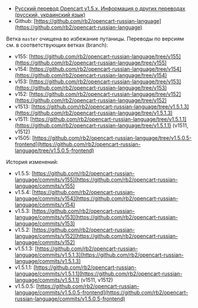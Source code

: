 * [Русский перевод Opencart v1.5.x. Информация о других переводах (русский, украинский язык)](http://rb.labtodo.com/page/opencart-1505-russian-language-pack)
* Github: [https://github.com/rb2/opencart-russian-language](https://github.com/rb2/opencart-russian-language)

Ветка `master` очищена во избежание путаницы.
Переводы по версиям см. в соответствующих ветках (branch):

* v155: [https://github.com/rb2/opencart-russian-language/tree/v155](https://github.com/rb2/opencart-russian-language/tree/v155)
* v154: [https://github.com/rb2/opencart-russian-language/tree/v154](https://github.com/rb2/opencart-russian-language/tree/v154)
* v153: [https://github.com/rb2/opencart-russian-language/tree/v153](https://github.com/rb2/opencart-russian-language/tree/v153)
* v152: [https://github.com/rb2/opencart-russian-language/tree/v152](https://github.com/rb2/opencart-russian-language/tree/v152)
* v1513: [https://github.com/rb2/opencart-russian-language/tree/v1.5.1.3](https://github.com/rb2/opencart-russian-language/tree/v1.5.1.3)
* v1511: [https://github.com/rb2/opencart-russian-language/tree/v1.5.1.1](https://github.com/rb2/opencart-russian-language/tree/v1.5.1.1) (v1511, v1512)
* v1505: [https://github.com/rb2/opencart-russian-language/tree/v1.5.0.5-frontend](https://github.com/rb2/opencart-russian-language/tree/v1.5.0.5-frontend)

История изменений:

* v1.5.5:   [https://github.com/rb2/opencart-russian-language/commits/v155](https://github.com/rb2/opencart-russian-language/commits/v155)
* v1.5.4:   [https://github.com/rb2/opencart-russian-language/commits/v154](https://github.com/rb2/opencart-russian-language/commits/v154)
* v1.5.3:   [https://github.com/rb2/opencart-russian-language/commits/v153](https://github.com/rb2/opencart-russian-language/commits/v153)
* v1.5.2:   [https://github.com/rb2/opencart-russian-language/commits/v152](https://github.com/rb2/opencart-russian-language/commits/v152)
* v1.5.1.3: [https://github.com/rb2/opencart-russian-language/commits/v1.5.1.3](https://github.com/rb2/opencart-russian-language/commits/v1.5.1.3)
* v1.5.1.1: [https://github.com/rb2/opencart-russian-language/commits/v1.5.1.1](https://github.com/rb2/opencart-russian-language/commits/v1.5.1.1) (v1511, v1512)
* v1.5.0.5: [https://github.com/rb2/opencart-russian-language/commits/v1.5.0.5-frontend](https://github.com/rb2/opencart-russian-language/commits/v1.5.0.5-frontend)
